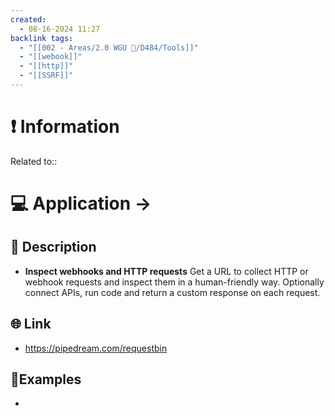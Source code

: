 ```yaml
---
created:
  - 08-16-2024 11:27
backlink tags:
  - "[[002 - Areas/2.0 WGU 📝/D484/Tools]]"
  - "[[webook]]"
  - "[[http]]"
  - "[[SSRF]]"
---
```

# ❗ Information
Related to:: 

# 💻 Application -> 

## 🧾 Description
- **Inspect webhooks and HTTP requests**
	Get a URL to collect HTTP or webhook requests and inspect them in a human-friendly way. Optionally connect APIs, run code and return a custom response on each request.
## 🌐 Link
- https://pipedream.com/requestbin
## 🤸Examples
- 